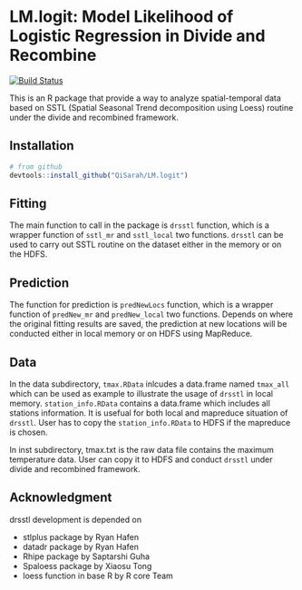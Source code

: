 # LM.logit: Model Likelihood of Logistic Regression in Divide and Recombine

[![Build Status](https://travis-ci.org/XiaosuTong/drsstl.svg?branch=master)](https://travis-ci.org/XiaosuTong/drsstl)

This is an R package that provide a way to analyze spatial-temporal data based 
on SSTL (Spatial Seasonal Trend decomposition using Loess) routine under the 
divide and recombined framework.


## Installation

```r
# from github
devtools::install_github("QiSarah/LM.logit")
```

## Fitting

The main function to call in the package is `drsstl` function, which is a
wrapper function of `sstl_mr` and `sstl_local` two functions. `drsstl` can
be used to carry out SSTL routine on the dataset either in the memory or
on the HDFS.

## Prediction 

The function for prediction is `predNewLocs` function, which is a wrapper
function of `predNew_mr` and `predNew_local` two functions. Depends on where
the original fitting results are saved, the prediction at new locations 
will be conducted either in local memory or on HDFS using MapReduce.

## Data

In the data subdirectory, `tmax.RData` inlcudes a data.frame named `tmax_all`
which can be used as example to illustrate the usage of `drsstl` in local memory.
`station_info.RData` contains a data.frame which includes all stations information.
It is usefual for both local and mapreduce situation of `drsstl`. User has to 
copy the `station_info.RData` to HDFS if the mapreduce is chosen.

In inst subdirectory, tmax.txt is the raw data file contains the maximum
temperature data. User can copy it to HDFS and conduct `drsstl` under divide
and recombined framework. 

## Acknowledgment

drsstl development is depended on 

- stlplus package by Ryan Hafen
- datadr package by Ryan Hafen
- Rhipe package by Saptarshi Guha
- Spaloess package by Xiaosu Tong
- loess function in base R by R core Team
